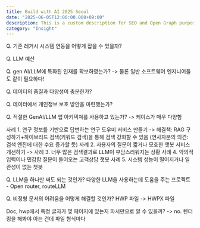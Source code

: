 ```yaml
---
title: Build with AI 2025 Seoul
date: "2025-06-05T12:00:00.000+09:00"
description: This is a custom description for SEO and Open Graph purposes, rather than the default generated excerpt. Simply add a description field to the frontmatter.
category: "Insight"
---
```


Q. 기존 레거시 시스템 연동을 어떻게 잡을 수 있을까?

Q. LLM 예산

Q. gen AI/LLM에 특화된 인재를 확보하였는가?
-> 물론 일반 소프트웨어 엔지니어들도 같이 필요하다!

Q. 데이터의 품질과 다양성이 충분한가?

Q. 데이터에서 개인정보 보호 방안을 마련했는가?

Q. 적절한 GenAI/LLM 앱 아키텍쳐를 사용하고 있는가?
-> 케이스가 매우 다양함

사례 1. 연구 정보를 기반으로 답변하는 연구 도우미 서비스 만들기 -> 해결책: RAG 구성하기+하이브리드 검색(키워드 검색)을 통해 검색 강화할 수 있음
(연사자분의 의견: 검색 엔진에 대한 수요 증가할 듯)
사례 2. 사용자의 질문이 짧거나 모호한 챗봇 서비스 개선하기 -> 
사례 3. 너무 많은 검색결과로 LLM이 부담스러워지는 상황 
사례 4. 악의적 입력이나 민감함 질문이 들어오는 고객상담 챗봇
사례 5. 시스템 성능이 떨어지거나 일관성이 없는 챗봇

Q. LLM을 하나만 써도 되는 것인가?
다양한 LLM을 사용하는데 도움을 주는 프로젝트 - Open router, routeLLM

Q. 비정형 문서의 어려움을 어떻게 해결할 것인가?
HWP 파일 -> HWPX 파일

Doc, hwp에서 특정 글자가 몇 페이지에 있는지 파서만으로 알 수 있을까? -> no. 렌더링을 해봐야 아는 건데 파일 형식마다 
